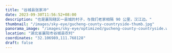 ```yaml
---
title: "谷城县张家冲"
date: 2023-09-30T11:56:52+08:00
description: "也是襄阳辖区一县城的村子，与我们老家相隔 90 公里，汉江边。"
thumbnail: "/images/sky-eye/gucheng-county-countryside-thumb.jpg"
panorama_image: "/images/sky-eye/optimized/gucheng-county-countryside.webp"
location: "湖北省襄阳市谷城县农村"
coordinates: "32.106989,111.768128"
draft: false
---
```

